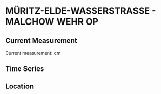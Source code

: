 # MÜRITZ-ELDE-WASSERSTRASSE - MALCHOW WEHR OP

## Current Measurement

Current measurement: <Value topic="rivers/pegel-online/MEW/MALCHOW WEHR OP/measurementValue"/> cm

## Time Series

<TimeSeries topic="rivers/pegel-online/MEW/MALCHOW WEHR OP/measurementValue" period="week" />

## Location

<WorldMap>
  <Marker lat="53.44243741706081" lon="11.765153103231867" labelTopic="rivers/pegel-online/MEW/MALCHOW WEHR OP" />
</WorldMap>
